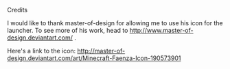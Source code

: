 Credits

I would like to thank master-of-design for allowing me to use his icon for the launcher. To see more of his work, head to http://www.master-of-design.deviantart.com/ .

Here's a link to the icon:
http://master-of-design.deviantart.com/art/Minecraft-Faenza-Icon-190573901

